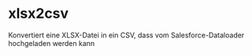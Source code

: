 # xlsx2csv
Konvertiert eine XLSX-Datei in ein CSV, dass vom Salesforce-Dataloader hochgeladen werden kann
